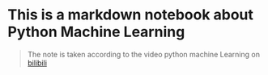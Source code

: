 # This is a markdown notebook about Python Machine Learning
> The note is taken according to the video python machine Learning on [bilibili](https://www.bilibili.com/video/av20093472?p=1)
